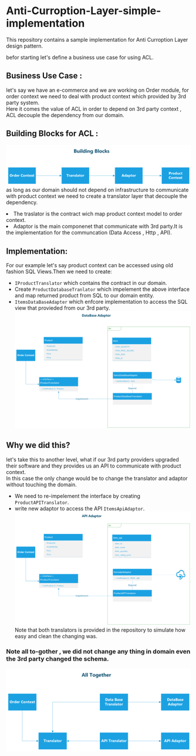 # Anti-Curroption-Layer-simple-implementation
This repository contains a sample implementation for Anti Curroption Layer design pattern.<br/>

befor starting let's define a business use case for using ACL. <br/>

## Business Use Case :
let's say we have an e-commerce and we are working on Order module, for order context we need to deal with product context which provided by 3rd party system.<br/>
Here it comes the value of ACL in order to depend on 3rd party context , ACL decouple the dependency from our domain. <br/>

## Building Blocks for ACL :

![alt text](https://github.com/mfaddo/Anti-Curroption-Layer-simple-implementation/blob/master/ACL-%20Diagram%20(1).png)
as long as our domain should not depend on infrastructure to communicate with product context we need to create a translator layer that decouple the dependency. 
<li>The traslator is the contract wich map product context model to order context.</li>
<li>Adaptor is the main componenet that communicate with 3rd party.It is the implementation for the communcation (Data Access , Http , API).</li>

## Implementation:
For our example let's say product context can be accessed using old fashion SQL Views.Then we need to create:

- `IProductTranslator` which contains the contract in our domain.
- Create `ProductDatabaseTranlator` which impelement the above interface and map returned product from SQL to our domain entity.
- `ItemsDataBaseAdapter` which enfcore implementation to access the SQL view that provieded from our 3rd party.
![alt_text](https://github.com/mfaddo/Anti-Curroption-Layer-simple-implementation/blob/master/ACL-Db-Adapter.png)
## Why we did this?
let's take this to another level, what if our 3rd party providers upgraded their software and they provides us an API to communicate with product context.<br/>
In this case the only change would be to change the translator and adaptor without touching the domain. 
- We need to re-impelement the interface by creating `ProductAPITranslator`.
- write new adaptor to access the API `ItemsApiAdaptor`. 
![alt_text](https://github.com/mfaddo/Anti-Curroption-Layer-simple-implementation/blob/master/ACL-API-Adapter-1.png)
Note that both translators is provided in the repository to simulate how easy and clean the changing was.

### Note all to-gother , we did not change any thing in domain even the 3rd party changed the schema. 
![alt_text](https://github.com/mfaddo/Anti-Curroption-Layer-simple-implementation/blob/master/ACL-AllTogether.png)
